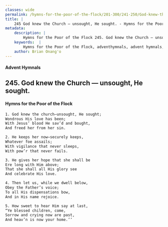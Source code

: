 ```yaml
---
classes: wide
permalink: /hymns-for-the-poor-of-the-flock/201-300/241-250/God-knew-the-Church-—-unsought,-He-sought/
title: |
    245 God knew the Church — unsought, He sought. - Hymns for the Poor of the Flock
metadata:
    description: |
        Hymns for the Poor of the Flock 245. God knew the Church — unsought, He sought.. God knew the church—unsought, He sought; Wondrous His love has been; With Jesus’ blood He sav’d and bought, And freed her from her sin. 
    keywords:  |
        Hymns for the Poor of the Flock, adventhymnals, advent hymnals, God knew the Church — unsought, He sought., God knew the church—unsought, He sought;, 
    author: Brian Onang'o
---
```


#### Advent Hymnals
## 245. God knew the Church — unsought, He sought.
####  Hymns for the Poor of the Flock

```txt
1. God knew the church—unsought, He sought;
Wondrous His love has been;
With Jesus’ blood He sav’d and bought,
And freed her from her sin.

2. He keeps her now—securely keeps,
Whatever foe assails;
With vigilance that never sleeps,
With pow’r that never fails.

3. He gives her hope that she shall be
Ere long with Him above;
That she shall all His glory see 
And celebrate His love.

4. Then let us, while we dwell below,
Obey the Father’s voice;
To all His dispensations bow,
And in His name rejoice.

5. How sweet to hear Him say at last,
“Ye blessed children, come,
Sorrow and crying now are past,
And heav’n is now your home.’’
```